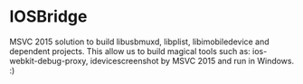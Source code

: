 # IOSBridge
MSVC 2015 solution to build libusbmuxd, libplist, libimobiledevice and dependent projects.
This allow us to build magical tools such as: ios-webkit-debug-proxy, idevicescreenshot by MSVC 2015 and run in Windows. :)
